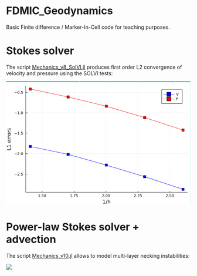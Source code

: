 # FDMIC_Geodynamics
Basic Finite difference / Marker-In-Cell code for teaching purposes.

# Stokes solver
The script [Mechanics_v8_SolVI.jl](./Mechanics_v8_SolVI.jl) produces first order L2 convergence of velocity and pressure using the SOLVI tests:

![](/images/SOLVI_Julia.png)

# Power-law Stokes solver + advection

The script [Mechanics_v10.jl](./Mechanics_v10.jl) allows to model multi-layer necking instabilities:

![](/images/MLPS.png)
